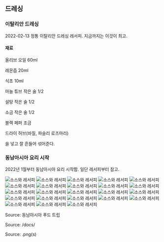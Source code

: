 ## 드레싱

### 이탈리안 드레싱

2022-02-13
정통 이탈리안 드레싱 레서피. 지금까지는 이것이 최고.

#### 재료

올리브 오일 60ml

레몬즙 20ml

식초 10ml

마늘 튜브 작은 술 1/2

설탕 작은 술 1/2

소금 작은 술 1/2

블랙 페퍼 조금

드라이 허브(바질, 파슬리 로즈마리)

을 넣고 잘 흔들어 섞어준다.


### 동남아시아 요리 시작

2022년 1월부터 동남아시아 요리 시작함. 일단 레서피부터 참고. 

![소스와 레서피](/recipes/assets/IMG_2816.png)
![소스와 레서피](/recipes/assets/IMG_2817.png)
![소스와 레서피](/recipes/assets/IMG_2818.png)
![소스와 레서피](/recipes/assets/IMG_2819.png)
![소스와 레서피](/recipes/assets/IMG_2820.png)
![소스와 레서피](/recipes/assets/IMG_2821.png)
![소스와 레서피](/recipes/assets/IMG_2822.png)
![소스와 레서피](/recipes/assets/IMG_2823.png)
![소스와 레서피](/recipes/assets/IMG_2824.png)
![소스와 레서피](/recipes/assets/IMG_2825.png)
![소스와 레서피](/recipes/assets/IMG_2826.png)
![소스와 레서피](/recipes/assets/IMG_2827.png)
![소스와 레서피](/recipes/assets/IMG_2828.png)
![소스와 레서피](/recipes/assets/IMG_2829.png)
![소스와 레서피](/recipes/assets/IMG_2830.png)
![소스와 레서피](/recipes/assets/IMG_2831.png)
![소스와 레서피](/recipes/assets/IMG_2832.png)
![소스와 레서피](/recipes/assets/IMG_2833.png)
![소스와 레서피](/recipes/assets/IMG_2834.png)
![소스와 레서피](/recipes/assets/IMG_2835.png)
![소스와 레서피](/recipes/assets/IMG_2836.png)
![소스와 레서피](/recipes/assets/IMG_2837.png)
![소스와 레서피](/recipes/assets/IMG_2838.png)

Source: 동남아시아 푸드 트립

Source: /docs/

Source: .png(s)
